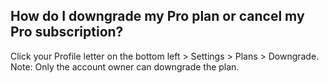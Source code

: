 ## How do I downgrade my Pro plan or cancel my Pro subscription?

Click your Profile letter on the bottom left > Settings > Plans > Downgrade.
Note: Only the account owner can downgrade the plan.
